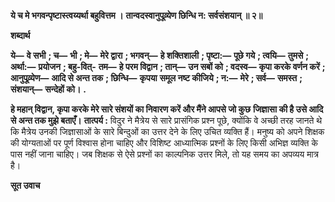 **ये च मे भगवन्पृष्टास्त्वय्यर्था बहुवित्तम ।** **तान्वदस्वानुपूव्र्येण छिन्धि न: सर्वसंशयान् ॥ २॥** 

**शब्दार्थ** 

**ये—** **वे सभी** **; च—** **भी** **; मे—** **मेरे द्वारा** **; भगवन्—** **हे शक्तिशाली** **; पृष्टा:—** **पूछे गये** **; त्वयि—** **तुमसे** **; अर्था:—** **प्रयोजन** **; बहु-वित्-** **तम—** **हे परम विद्वान** **; तान्—** **उन सबों को** **; वदस्व—** **कृपा करके वर्णन करें** **; आनुपूव्र्येण—** **आदि से अन्त तक** **; छिन्धि—** **कृपया** **समूल नष्ट कीजिये** **; न:—** **मेरे** **; सर्व—** **समस्त** **; संशयान्—** **सन्देहों को।** **.** 

**हे महान् विद्वान, कृपा करके मेरे सारे संशयों का निवारण करें और मैंने आपसे जो कुछ** **जिज्ञासा की है उसे आदि से अन्त तक मुझे बताएँ।** **तात्पर्य :** विदुर ने मैत्रेय से सारे प्रासंगिक प्रश्न पूछे, क्योंकि वे अच्छी तरह जानते थे कि मैत्रेय उनकी जिज्ञासाओं के सारे बिन्दुओं का उत्तर देने के लिए उचित व्यक्ति हैं। मनुष्य को अपने शिक्षक की योग्यताओं पर पूर्ण विश्वास होना चाहिए और विशिष्ट आध्यात्मिक प्रश्नों के लिए किसी अभिज्ञ व्यक्ति के पास नहीं जाना चाहिए। जब शिक्षक से ऐसे प्रश्नों का काल्पनिक उत्तर मिले, तो यह समय का अपव्यय मात्र है।  

**सूत उवाच** 